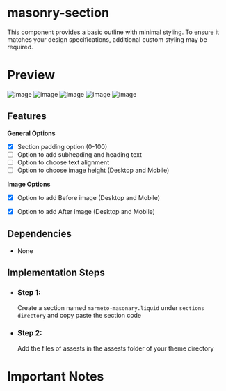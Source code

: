 # masonry-section
This component provides a basic outline with minimal styling. To ensure it matches your design specifications, additional custom styling may be required.

# Preview
![image](https://github.com/nishant-k-marmeto/masonry-section/assets/144011719/45137158-886c-4729-a2b6-7f480722f854)
![image](https://github.com/nishant-k-marmeto/masonry-section/assets/144011719/0b2de277-374f-4fb7-abd4-3bd54aac5151)
![image](https://github.com/nishant-k-marmeto/masonry-section/assets/144011719/1fc41d55-64e5-481c-9fcd-b8d0c1febbcb)
![image](https://github.com/nishant-k-marmeto/masonry-section/assets/144011719/e6de42ed-db6d-4310-90f7-a77ab3b8e31b)
![image](https://github.com/nishant-k-marmeto/masonry-section/assets/144011719/66715854-91db-4bb1-9e00-59051ae472d2)



## Features

**General Options**

- [x]  Section padding option (0-100)
- [ ]  Option to add subheading and heading text
- [ ]  Option to choose text alignment
- [ ]  Option to choose image height (Desktop and Mobile)

**Image Options**

- [x]  Option to add Before image (Desktop and Mobile)
- [x]  Option to add After image (Desktop and Mobile)


## Dependencies

 - None


## Implementation Steps

 - ### Step 1: 
   Create a section named `marmeto-masonary.liquid` under `sections directory` and copy paste the section code
   
 - ### Step 2: 
   Add the files of assests in the assests folder of your theme directory
     

# Important Notes
